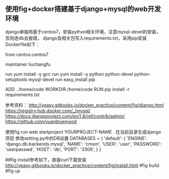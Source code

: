 使用fig+docker搭建基于django+mysql的web开发环境
----------------------------

django单独用基于centos7，安装python相关环境，注意mysql-devel的安装，否则连db会报错，
django及相关包写入requirements.txt，采用pip安装
 Dockerfile如下：

from centos:centos7

maintainer liuchangfu

run yum install -y gcc
run yum install -y python python-devel python-setuptools mysql-devel
run easy_install pip

ADD . /home/code
WORKDIR /home/code
RUN pip install -r requirements.txt




参考资料：
http://yeasy.gitbooks.io/docker_practice/content/fig/django.html
https://registry.hub.docker.com/_/mysql/
https://docs.djangoproject.com/en/1.8/ref/contrib/admin/
https://github.com/yuanbluemood


使用fig run web startproject YOURPROJECT-NAME . 在当前目录生成django项目
修改setting.py中的DB设置
DATABASES = {
    'default': {
        'ENGINE': 'django.db.backends.mysql',
        'NAME': 'cmsm',
        'USER': 'user',
        'PASSWORD': 'userpasswd',
        'HOST': 'db',
        'PORT': '3306',
    }
}



##fig install参考如下，直接curl下载安装
http://yeasy.gitbooks.io/docker_practice/content/fig/install.html
#fig build
#fig up
